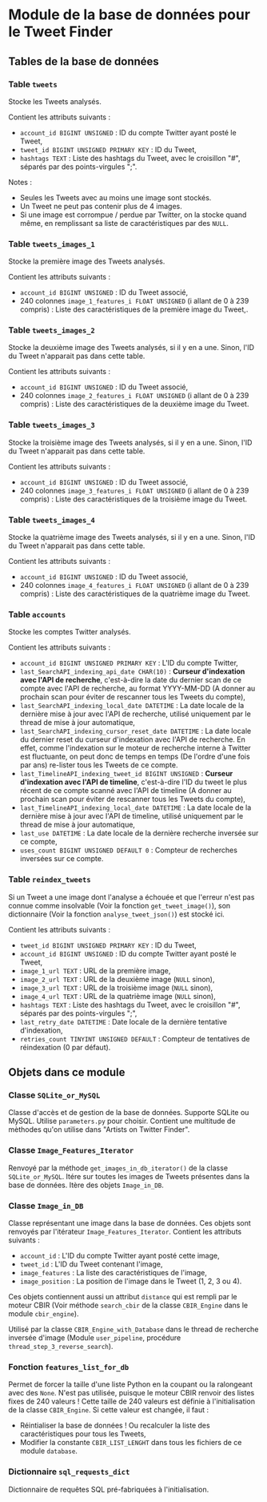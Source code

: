 # Module de la base de données pour le Tweet Finder

## Tables de la base de données

### Table `tweets`

Stocke les Tweets analysés.

Contient les attributs suivants :
* `account_id BIGINT UNSIGNED` : ID du compte Twitter ayant posté le Tweet,
* `tweet_id BIGINT UNSIGNED PRIMARY KEY` : ID du Tweet,
* `hashtags TEXT` : Liste des hashtags du Tweet, avec le croisillon "#", séparés par des points-virgules ";".

Notes :
* Seules les Tweets avec au moins une image sont stockés.
* Un Tweet ne peut pas contenir plus de 4 images.
* Si une image est corrompue / perdue par Twitter, on la stocke quand même, en remplissant sa liste de caractéristiques par des `NULL`.

### Table `tweets_images_1`

Stocke la première image des Tweets analysés.

Contient les attributs suivants :
* `account_id BIGINT UNSIGNED` : ID du Tweet associé,
* 240 colonnes `image_1_features_i FLOAT UNSIGNED` (i allant de 0 à 239 compris) : Liste des caractéristiques de la première image du Tweet,.

### Table `tweets_images_2`

Stocke la deuxième image des Tweets analysés, si il y en a une. Sinon, l'ID du Tweet n'apparait pas dans cette table.

Contient les attributs suivants :
* `account_id BIGINT UNSIGNED` : ID du Tweet associé,
* 240 colonnes `image_2_features_i FLOAT UNSIGNED` (i allant de 0 à 239 compris) : Liste des caractéristiques de la deuxième image du Tweet.

### Table `tweets_images_3`

Stocke la troisième image des Tweets analysés, si il y en a une. Sinon, l'ID du Tweet n'apparait pas dans cette table.

Contient les attributs suivants :
* `account_id BIGINT UNSIGNED` : ID du Tweet associé,
* 240 colonnes `image_3_features_i FLOAT UNSIGNED` (i allant de 0 à 239 compris) : Liste des caractéristiques de la troisième image du Tweet.

### Table `tweets_images_4`

Stocke la quatrième image des Tweets analysés, si il y en a une. Sinon, l'ID du Tweet n'apparait pas dans cette table.

Contient les attributs suivants :
* `account_id BIGINT UNSIGNED` : ID du Tweet associé,
* 240 colonnes `image_4_features_i FLOAT UNSIGNED` (i allant de 0 à 239 compris) : Liste des caractéristiques de la quatrième image du Tweet.

### Table `accounts`

Stocke les comptes Twitter analysés.

Contient les attributs suivants :
* `account_id BIGINT UNSIGNED PRIMARY KEY` : L'ID du compte Twitter,
* `last_SearchAPI_indexing_api_date CHAR(10)` : **Curseur d'indexation avec l'API de recherche**, c'est-à-dire la date du dernier scan de ce compte avec l'API de recherche, au format YYYY-MM-DD (A donner au prochain scan pour éviter de rescanner tous les Tweets du compte),
* `last_SearchAPI_indexing_local_date DATETIME` : La date locale de la dernière mise à jour avec l'API de recherche, utilisé uniquement par le thread de mise à jour automatique,
* `last_SearchAPI_indexing_cursor_reset_date DATETIME` : La date locale du dernier reset du curseur d'indexation avec l'API de recherche. En effet, comme l'indexation sur le moteur de recherche interne à Twitter est fluctuante, on peut donc de temps en temps (De l'ordre d'une fois par ans) re-lister tous les Tweets de ce compte.
* `last_TimelineAPI_indexing_tweet_id BIGINT UNSIGNED` : **Curseur d'indexation avec l'API de timeline**, c'est-à-dire l'ID du tweet le plus récent de ce compte scanné avec l'API de timeline (A donner au prochain scan pour éviter de rescanner tous les Tweets du compte),
* `last_TimelineAPI_indexing_local_date DATETIME` : La date locale de la dernière mise à jour avec l'API de timeline, utilisé uniquement par le thread de mise à jour automatique,
* `last_use DATETIME` : La date locale de la dernière recherche inversée sur ce compte,
* `uses_count BIGINT UNSIGNED DEFAULT 0` : Compteur de recherches inversées sur ce compte.

### Table `reindex_tweets`

Si un Tweet a une image dont l'analyse a échouée et que l'erreur n'est pas connue comme insolvable (Voir la fonction `get_tweet_image()`), son dictionnaire (Voir la fonction `analyse_tweet_json()`) est stocké ici.

Contient les attributs suivants :
* `tweet_id BIGINT UNSIGNED PRIMARY KEY` : ID du Tweet,
* `account_id BIGINT UNSIGNED` : ID du compte Twitter ayant posté le Tweet,
* `image_1_url TEXT` : URL de la première image,
* `image_2_url TEXT` : URL de la deuxième image (`NULL` sinon),
* `image_3_url TEXT` : URL de la troisième image (`NULL` sinon),
* `image_4_url TEXT` : URL de la quatrième image (`NULL` sinon),
* `hashtags TEXT` : Liste des hashtags du Tweet, avec le croisillon "#", séparés par des points-virgules ";",
* `last_retry_date DATETIME` : Date locale de la dernière tentative d'indexation,
* `retries_count TINYINT UNSIGNED DEFAULT` : Compteur de tentatives de réindexation (0 par défaut).

## Objets dans ce module

### Classe `SQLite_or_MySQL`

Classe d'accès et de gestion de la base de données. Supporte SQLite ou MySQL. Utilise `parameters.py` pour choisir. Contient une multitude de mèthodes qu'on utilise dans "Artists on Twitter Finder".

### Classe `Image_Features_Iterator`

Renvoyé par la méthode `get_images_in_db_iterator()` de la classe `SQLite_or_MySQL`. Itére sur toutes les images de Tweets présentes dans la base de données. Itère des objets `Image_in_DB`.

### Classe `Image_in_DB`

Classe représentant une image dans la base de données. Ces objets sont renvoyés par l'itérateur `Image_Features_Iterator`. Contient les attributs suivants :
* `account_id` : L'ID du compte Twitter ayant posté cette image,
* `tweet_id` : L'ID du Tweet contenant l'image,
* `image_features` : La liste des caractéristiques de l'image,
* `image_position` : La position de l'image dans le Tweet (1, 2, 3 ou 4).

Ces objets contiennent aussi un attribut `distance` qui est rempli par le moteur CBIR (Voir méthode `search_cbir` de la classe `CBIR_Engine` dans le module `cbir_engine`).

Utilisé par la classe `CBIR_Engine_with_Database` dans le thread de recherche inversée d'image (Module `user_pipeline`, procédure `thread_step_3_reverse_search`).

### Fonction `features_list_for_db`

Permet de forcer la taille d'une liste Python en la coupant ou la ralongeant avec des `None`. N'est pas utilisée, puisque le moteur CBIR renvoir des listes fixes de 240 valeurs ! Cette taille de 240 valeurs est définie à l'initialisation de la classe `CBIR_Engine`.
Si cette valeur est changée, il faut :
* Réintialiser la base de données ! Ou recalculer la liste des caractéristiques pour tous les Tweets,
* Modifier la constante `CBIR_LIST_LENGHT` dans tous les fichiers de ce module `database`.

### Dictionnaire `sql_requests_dict`

Dictionnaire de requêtes SQL pré-fabriquées à l'initialisation.
